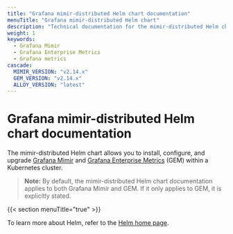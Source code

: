 ```yaml
---
title: "Grafana mimir-distributed Helm chart documentation"
menuTitle: "Grafana mimir-distributed Helm chart"
description: "Technical documentation for the mimir-distributed Helm chart"
weight: 1
keywords:
  - Grafana Mimir
  - Grafana Enterprise Metrics
  - Grafana metrics
cascade:
  MIMIR_VERSION: "v2.14.x"
  GEM_VERSION: "v2.14.x"
  ALLOY_VERSION: "latest"
---
```


# Grafana mimir-distributed Helm chart documentation

The mimir-distributed Helm chart allows you to install, configure, and upgrade [Grafana Mimir](https://grafana.com/docs/mimir/<MIMIR_VERSION>/) and [Grafana Enterprise Metrics](https://grafana.com/docs/enterprise-metrics/<GEM_VERSION>/) (GEM) within a Kubernetes cluster.

> **Note:** By default, the mimir-distributed Helm chart documentation applies to both Grafana Mimir and GEM. If it only applies to GEM, it is explicitly stated.

{{< section menuTitle="true" >}}

To learn more about Helm, refer to the [Helm home page](https://helm.sh/).
